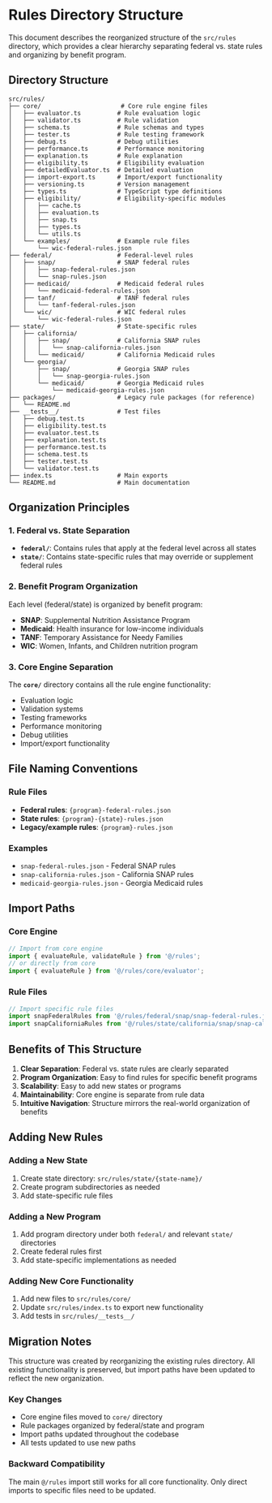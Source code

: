 # Rules Directory Structure

This document describes the reorganized structure of the `src/rules` directory, which provides a clear hierarchy separating federal vs. state rules and organizing by benefit program.

## Directory Structure

```
src/rules/
├── core/                      # Core rule engine files
│   ├── evaluator.ts          # Rule evaluation logic
│   ├── validator.ts          # Rule validation
│   ├── schema.ts             # Rule schemas and types
│   ├── tester.ts             # Rule testing framework
│   ├── debug.ts              # Debug utilities
│   ├── performance.ts        # Performance monitoring
│   ├── explanation.ts        # Rule explanation
│   ├── eligibility.ts        # Eligibility evaluation
│   ├── detailedEvaluator.ts  # Detailed evaluation
│   ├── import-export.ts      # Import/export functionality
│   ├── versioning.ts         # Version management
│   ├── types.ts              # TypeScript type definitions
│   ├── eligibility/          # Eligibility-specific modules
│   │   ├── cache.ts
│   │   ├── evaluation.ts
│   │   ├── snap.ts
│   │   ├── types.ts
│   │   └── utils.ts
│   └── examples/             # Example rule files
│       └── wic-federal-rules.json
├── federal/                  # Federal-level rules
│   ├── snap/                 # SNAP federal rules
│   │   ├── snap-federal-rules.json
│   │   └── snap-rules.json
│   ├── medicaid/             # Medicaid federal rules
│   │   └── medicaid-federal-rules.json
│   ├── tanf/                 # TANF federal rules
│   │   └── tanf-federal-rules.json
│   └── wic/                  # WIC federal rules
│       └── wic-federal-rules.json
├── state/                    # State-specific rules
│   ├── california/
│   │   ├── snap/             # California SNAP rules
│   │   │   └── snap-california-rules.json
│   │   └── medicaid/         # California Medicaid rules
│   └── georgia/
│       ├── snap/             # Georgia SNAP rules
│       │   └── snap-georgia-rules.json
│       └── medicaid/         # Georgia Medicaid rules
│           └── medicaid-georgia-rules.json
├── packages/                 # Legacy rule packages (for reference)
│   └── README.md
├── __tests__/                # Test files
│   ├── debug.test.ts
│   ├── eligibility.test.ts
│   ├── evaluator.test.ts
│   ├── explanation.test.ts
│   ├── performance.test.ts
│   ├── schema.test.ts
│   ├── tester.test.ts
│   └── validator.test.ts
├── index.ts                  # Main exports
└── README.md                 # Main documentation
```

## Organization Principles

### 1. Federal vs. State Separation
- **`federal/`**: Contains rules that apply at the federal level across all states
- **`state/`**: Contains state-specific rules that may override or supplement federal rules

### 2. Benefit Program Organization
Each level (federal/state) is organized by benefit program:
- **SNAP**: Supplemental Nutrition Assistance Program
- **Medicaid**: Health insurance for low-income individuals
- **TANF**: Temporary Assistance for Needy Families
- **WIC**: Women, Infants, and Children nutrition program

### 3. Core Engine Separation
The **`core/`** directory contains all the rule engine functionality:
- Evaluation logic
- Validation systems
- Testing frameworks
- Performance monitoring
- Debug utilities
- Import/export functionality

## File Naming Conventions

### Rule Files
- **Federal rules**: `{program}-federal-rules.json`
- **State rules**: `{program}-{state}-rules.json`
- **Legacy/example rules**: `{program}-rules.json`

### Examples
- `snap-federal-rules.json` - Federal SNAP rules
- `snap-california-rules.json` - California SNAP rules
- `medicaid-georgia-rules.json` - Georgia Medicaid rules

## Import Paths

### Core Engine
```typescript
// Import from core engine
import { evaluateRule, validateRule } from '@/rules';
// or directly from core
import { evaluateRule } from '@/rules/core/evaluator';
```

### Rule Files
```typescript
// Import specific rule files
import snapFederalRules from '@/rules/federal/snap/snap-federal-rules.json';
import snapCaliforniaRules from '@/rules/state/california/snap/snap-california-rules.json';
```

## Benefits of This Structure

1. **Clear Separation**: Federal vs. state rules are clearly separated
2. **Program Organization**: Easy to find rules for specific benefit programs
3. **Scalability**: Easy to add new states or programs
4. **Maintainability**: Core engine is separate from rule data
5. **Intuitive Navigation**: Structure mirrors the real-world organization of benefits

## Adding New Rules

### Adding a New State
1. Create state directory: `src/rules/state/{state-name}/`
2. Create program subdirectories as needed
3. Add state-specific rule files

### Adding a New Program
1. Add program directory under both `federal/` and relevant `state/` directories
2. Create federal rules first
3. Add state-specific implementations as needed

### Adding New Core Functionality
1. Add new files to `src/rules/core/`
2. Update `src/rules/index.ts` to export new functionality
3. Add tests in `src/rules/__tests__/`

## Migration Notes

This structure was created by reorganizing the existing rules directory. All existing functionality is preserved, but import paths have been updated to reflect the new organization.

### Key Changes
- Core engine files moved to `core/` directory
- Rule packages organized by federal/state and program
- Import paths updated throughout the codebase
- All tests updated to use new paths

### Backward Compatibility
The main `@/rules` import still works for all core functionality. Only direct imports to specific files need to be updated.

